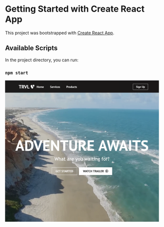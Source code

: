 # Getting Started with Create React App

This project was bootstrapped with [Create React App](https://github.com/facebook/create-react-app).

## Available Scripts

In the project directory, you can run:

### `npm start`

![alt text](https://github.com/Dunkaroos91/css-website-project/blob/master/public/images/screenshot.PNG?raw=true)
